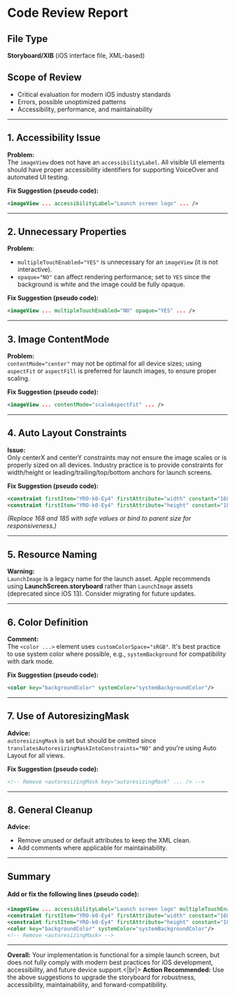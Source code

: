 # Code Review Report

## File Type
**Storyboard/XIB** (iOS interface file, XML-based)

## Scope of Review
- Critical evaluation for modern iOS industry standards
- Errors, possible unoptimized patterns
- Accessibility, performance, and maintainability

---

## 1. **Accessibility Issue**

**Problem:**  
The `imageView` does not have an `accessibilityLabel`. All visible UI elements should have proper accessibility identifiers for supporting VoiceOver and automated UI testing.

**Fix Suggestion (pseudo code):**
```xml
<imageView ... accessibilityLabel="Launch screen logo" ... />
```

---

## 2. **Unnecessary Properties**

**Problem:**  
- `multipleTouchEnabled="YES"` is unnecessary for an `imageView` (it is not interactive).
- `opaque="NO"` can affect rendering performance; set to `YES` since the background is white and the image could be fully opaque.

**Fix Suggestion (pseudo code):**
```xml
<imageView ... multipleTouchEnabled="NO" opaque="YES" ... />
```

---

## 3. **Image ContentMode**

**Problem:**  
`contentMode="center"` may not be optimal for all device sizes; using `aspectFit` or `aspectFill` is preferred for launch images, to ensure proper scaling.

**Fix Suggestion (pseudo code):**
```xml
<imageView ... contentMode="scaleAspectFit" ... />
```

---

## 4. **Auto Layout Constraints**

**Issue:**  
Only centerX and centerY constraints may not ensure the image scales or is properly sized on all devices. Industry practice is to provide constraints for width/height or leading/trailing/top/bottom anchors for launch screens.

**Fix Suggestion (pseudo code):**
```xml
<constraint firstItem="YRO-k0-Ey4" firstAttribute="width" constant="168" id="width-constraint"/>
<constraint firstItem="YRO-k0-Ey4" firstAttribute="height" constant="185" id="height-constraint"/>
```
*(Replace 168 and 185 with safe values or bind to parent size for responsiveness.)*

---

## 5. **Resource Naming**

**Warning:**  
`LaunchImage` is a legacy name for the launch asset. Apple recommends using **LaunchScreen.storyboard** rather than `LaunchImage` assets (deprecated since iOS 13). Consider migrating for future updates.

---

## 6. **Color Definition**

**Comment:**  
The `<color ...>` element uses `customColorSpace="sRGB"`. It's best practice to use system color where possible, e.g., `systemBackground` for compatibility with dark mode.

**Fix Suggestion (pseudo code):**
```xml
<color key="backgroundColor" systemColor="systemBackgroundColor"/>
```

---

## 7. **Use of AutoresizingMask**

**Advice:**  
`autoresizingMask` is set but should be omitted since `translatesAutoresizingMaskIntoConstraints="NO"` and you're using Auto Layout for all views.

**Fix Suggestion (pseudo code):**
```xml
<!-- Remove <autoresizingMask key="autoresizingMask" ... /> -->
```

---

## 8. **General Cleanup**

**Advice:**  
- Remove unused or default attributes to keep the XML clean.
- Add comments where applicable for maintainability.

---

## Summary

#### Add or fix the following lines (pseudo code):

```xml
<imageView ... accessibilityLabel="Launch screen logo" multipleTouchEnabled="NO" opaque="YES" contentMode="scaleAspectFit" ... />
<constraint firstItem="YRO-k0-Ey4" firstAttribute="width" constant="168" id="width-constraint"/>
<constraint firstItem="YRO-k0-Ey4" firstAttribute="height" constant="185" id="height-constraint"/>
<color key="backgroundColor" systemColor="systemBackgroundColor"/>
<!-- Remove <autoresizingMask> -->
```

---

**Overall:** Your implementation is functional for a simple launch screen, but does not fully comply with modern best practices for iOS development, accessibility, and future device support.<|br|>
**Action Recommended:** Use the above suggestions to upgrade the storyboard for robustness, accessibility, maintainability, and forward-compatibility.